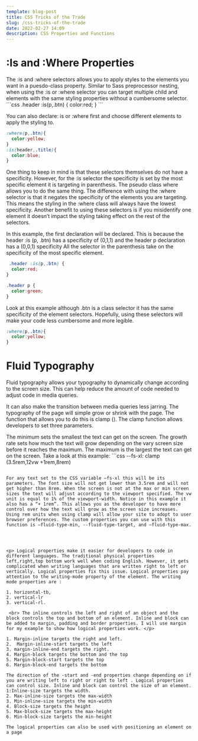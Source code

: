 ```yaml
---
template: blog-post
title: CSS Tricks of the Trade
slug: /css-tricks-of-the-trade
date: 2022-02-27 14:09
description: CSS Properties and Functions
---
```


# :Is and :Where Properties
<p>The :is and :where selectors allows you to apply styles to the elements you want in a puesdo-class property. Similar to Sass preprocessor nesting, when using the :is or :where selector you can target multiple child and elements with the same styling properties without a cumbersome selector. 
```css
 .header :is(p,.btn) {
  color:red;
} 
```

You can also declare: is or :where first and choose different elements to apply the styling to.
```css
:where(p,.btn){
  color:yellow;
}
:is(header,.title){
  color:blue;
}
```
 One thing to keep in mind is that these selectors themselves do not have a specificity. However, for the :is selector the specificity is set by the most specific element it is targeting in parenthesis. The pseudo class where allows you to do the same thing. The difference with using the :where selector is that it negates the specificity of the elements you are targeting. This means the styling in the :where class will always have the lowest specificity. Another benefit to using these selectors is if you misidentify one element it doesn’t impact the styling taking effect on the rest of the selectors.</p>


 In this example, the first declaration will be declared. This is because the header :is (p, .btn) has a specificity of (0,1,1) and the header p declaration has a (0,0,1) specificity All the selector in the parenthesis take on the specificity of the most specific element.
``` css
 .header :is(p,.btn) {
  color:red;
} 

.header p {
  color:green;
}
```

Look at this example although .btn is a class selector it has the same specificity of the element selectors. Hopefully, using these selectors will make your code less cumbersome and more legible.

``` css
:where(p,.btn){
  color:yellow;
}
```

# Fluid Typography


Fluid typography allows your typography to dynamically change according to the screen size. This can help reduce the amount of code needed to adjust code in media queries. 

It can also make the transition between media queries less jarring. The typography of the page will simple grow or shrink with the page. The function that allows you to do this is clamp (). The clamp function allows developers to set three parameters. 

The minimum sets the smallest the text can get on the screen. The growth rate sets how much the text will grow depending on the vary screen size before it reaches the maximum. The maximum is the largest the text can get on the screen. Take a look at this example:
        ```css
   --fs-xl: clamp (3.5rem,12vw +1rem,8rem)
```

For any text set to the CSS variable –fs-xl this will be its parameters. The font size will not get lower than 3.5rem and will not get higher than 8rem. When the screen is not at the max or min screen sizes the text will adjust according to the viewport specified. The vw unit is equal to 1% of the viewport-width. Notice in this example it also has a “+ 1rem”. This allows you as the developer to have more control over how the text will grow as the screen size increases.  Using rem units when using clamp will allow your site to adopt to user browser preferences. The custom properties you can use with this function is –fluid-type-min, --fluid-type-target, and –fluid-type-max.




<p> Logical properties make it easier for developers to code in different languages. The traditional physical properties left,right,top bottom work well when coding English. However, it gets complicated when writing languages that are written right to left or vertically. Logical properties fix this issue. Logical properties pay attention to the writing-mode property of the element. The writing mode properties are :

1. horizontal-tb,
2. vertical-lr
3. vertical-rl.

 <br> The inline controls the left and right of an object and the block controls the top and bottom of an element. Inline and block can be added to margin, padding and border properties. I will use margin for my example to show how logical properties work. </p>

1. Margin-inline targets the right and left.
2.  Margin-inline-start targets the left 
3. margin-inline-end targets the right.
4. Margin-block targets the bottom and the top 
5. Margin-block-start targets the top
6. Margin-block-end targets the bottom

The direction of the -start and -end properties change depending on if you are writing left to right or right to left . Logical properties can control size. Inline and block can control the size of an element. 
1:Inline-size targets the width.
2. Max-inline-size targets the max-width
3. Min-inline-size targets the min-width
4. Block-size targets the height
5. Max-block-size targets the max-height
6. Min-block-size targets the min-height

The logical properties can also be used with positioning an element on a page
